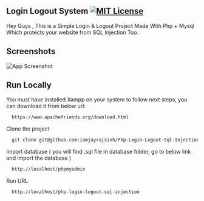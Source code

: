 ## Login Logout System [![MIT License](https://img.shields.io/badge/License-MIT-green.svg)](https://choosealicense.com/licenses/mit/)
Hey Guys , This is a Simple Login & Logout Project Made With Php + Mysql Which protects your website from SQL Injection Too.


## Screenshots

![App Screenshot](https://i.imgur.com/l26YKES.png)


## Run Locally
You must have installed Xampp on your system to follow next steps, you can download it from below url:
```bash
  https://www.apachefriends.org/download.html
```

Clone the project

```bash
  git clone git@github.com:iamjayrajsinh/Php-Login-Logout-Sql-Injection.git
```

Import database ( you will find .sql file in database folder, go to below link and import the database )
 
```bash
  http://localhost/phpmyadmin
```

Run URL

```bash
  http://localhost/php-login-logout-sql-injection
```
